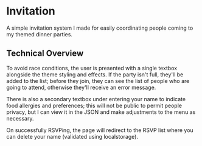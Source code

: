 # Invitation

A simple invitation system I made for easily coordinating people coming to my themed dinner parties.

## Technical Overview

To avoid race conditions, the user is presented with a single textbox alongside the theme styling and effects. If the party isn't full, they'll be added to the list; before they join, they can see the list of people who are going to attend, otherwise they'll receive an error message.

There is also a secondary textbox under entering your name to indicate food allergies and preferences; this will not be public to permit people privacy, but I can view it in the JSON and make adjustments to the menu as necessary.

On successfully RSVPing, the page will redirect to the RSVP list where you can delete your name (validated using localstorage).
